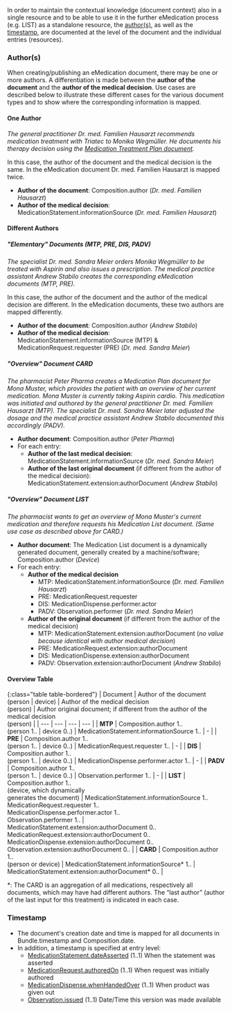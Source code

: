 In order to maintain the contextual knowledge (document context) also in a single resource and to be able to use it in the further eMedication process (e.g. LIST) as a standalone resource, the [author(s)](#authors), as well as the [timestamp](#timestamp), are documented at the level of the document and the individual entries (resources).

### Author(s)
When creating/publishing an eMedication document, there may be one or more authors. A differentiation is made between the **author of the document** and the **author of the medical decision**. Use cases are described below to illustrate these different cases for the various document types and to show where the corresponding information is mapped.

#### One Author
*The general practitioner Dr. med. Familien Hausarzt recommends medication treatment with Triatec to Monika Wegmüller. He documents his therapy decision using the [Medication Treatment Plan document](Bundle-1-1-MedicationTreatmentPlan.html).*

In this case, the author of the document and the medical decision is the same. In the eMedication document Dr. med. Familien Hausarzt is mapped twice.
* **Author of the document**: Composition.author (*Dr. med. Familien Hausarzt*)
* **Author of the medical decision**: MedicationStatement.informationSource (*Dr. med. Familien Hausarzt*)

#### Different Authors

##### "Elementary" Documents (MTP, PRE, DIS, PADV)
*The specialist Dr. med. Sandra Meier orders Monika Wegmüller to be treated with Aspirin and also issues a prescription. The medical practice assistant Andrew Stabilo creates the corresponding eMedication documents (MTP, PRE).*

In this case, the author of the document and the author of the medical decision are different. In the eMedication documents, these two authors are mapped differently.
* **Author of the document**: Composition.author (*Andrew Stabilo*)
* **Author of the medical decision**: MedicationStatement.informationSource (MTP) & MedicationRequest.requester (PRE) (*Dr. med. Sandra Meier*)

##### "Overview" Document CARD
*The pharmacist Peter Pharma creates a Medication Plan document for Mona Muster, which provides the patient with an overview of her current medication. Mona Muster is currently taking Aspirin cardio. This medication was initiated and authored by the general practitioner Dr. med. Familien Hausarzt (MTP). The specialist Dr. med. Sandra Meier later adjusted the dosage and the medical practice assistant Andrew Stabilo documented this accordingly (PADV).*

* **Author document**: Composition.author (*Peter Pharma*)
* For each entry:
   * **Author of the last medical decision**: MedicationStatement.informationSource (*Dr. med. Sandra Meier*)
   * **Author of the last original document** (if different from the author of the medical decision): MedicationStatement.extension:authorDocument (*Andrew Stabilo*)

##### "Overview" Document LIST
*The pharmacist wants to get an overview of Mona Muster's current medication and therefore requests his Medication List document. (Same use case as described above for CARD.)*

* **Author document**: The Medication List document is a dynamically generated document, generally created by a machine/software; Composition.author (*Device*)
* For each entry:
   * **Author of the medical decision**
      * MTP: MedicationStatement.informationSource (*Dr. med. Familien Hausarzt*)
      * PRE: MedicationRequest.requester
      * DIS: MedicationDispense.performer.actor
      * PADV: Observation.performer (*Dr. med. Sandra Meier*)
   * **Author of the original document** (if different from the author of the medical decision)
      * MTP: MedicationStatement.extension:authorDocument (*no value because identical with author medical decision*)
      * PRE: MedicationRequest.extension:authorDocument
      * DIS: MedicationDispense.extension:authorDocument
      * PADV: Observation.extension:authorDocument (*Andrew Stabilo*)

#### Overview Table

{:class="table table-bordered"}
| Document | Author of the document<br>(person &#124; device) | Author of the medical decision<br>(person) | Author original document; if different from the author of the medical decision<br>(person) |
| --- | --- | --- | --- |
| **MTP** | Composition.author 1..<br>(person 1.. &#124; device 0..) | MedicationStatement.informationSource 1.. | - |
| **PRE** | Composition.author 1..<br>(person 1.. &#124; device 0..) | MedicationRequest.requester 1.. | - |
| **DIS** | Composition.author 1..<br>(person 1.. &#124; device 0..) | MedicationDispense.performer.actor 1.. | - |
| **PADV** | Composition.author 1..<br>(person 1.. &#124; device 0..) | Observation.performer 1.. | - |
| **LIST** | Composition.author 1..<br>(device, which dynamically<br>generates the document) | MedicationStatement.informationSource 1..<br>MedicationRequest.requester 1..<br>MedicationDispense.performer.actor 1..<br>Observation.performer 1.. | MedicationStatement.extension:authorDocument 0..<br>MedicationRequest.extension:authorDocument 0..<br>MedicationDispense.extension:authorDocument 0..<br>Observation.extension:authorDocument 0.. |
| **CARD** | Composition.author 1..<br>(person or device) | MedicationStatement.informationSource* 1.. | MedicationStatement.extension:authorDocument* 0.. |

*: The CARD is an aggregation of all medications, respectively all documents, which may have had different authors. The “last author” (author of the last input for this treatment) is indicated in each case.

### Timestamp
* The document's creation date and time is mapped for all documents in Bundle.timestamp and Composition.date.   
* In addition, a timestamp is specified at entry level:
   * [MedicationStatement.dateAsserted](StructureDefinition-ch-emed-medicationstatement.html) (1..1) When the statement was asserted
   * [MedicationRequest.authoredOn](StructureDefinition-ch-emed-medicationrequest.html) (1..1) When request was initially authored
   * [MedicationDispense.whenHandedOver](StructureDefinition-ch-emed-medicationdispense.html) (1..1) When product was given out
   * [Observation.issued](StructureDefinition-ch-emed-observation.html) (1..1) Date/Time this version was made available
